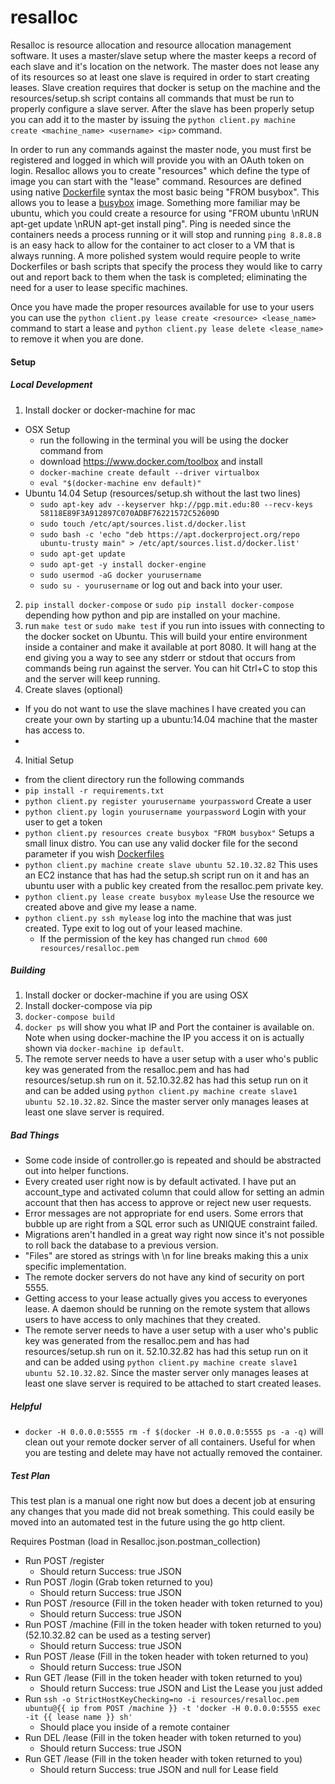 # resalloc

 Resalloc is resource allocation and resource allocation management software. It uses a master/slave setup where the master keeps a record of each slave and it's location on the network. The master does not lease any of its resources so at least one slave is required in order to start creating leases. Slave creation requires that docker is setup on the machine and the resources/setup.sh script contains all commands that must be run to properly configure a slave server. After the slave has been properly setup you can add it to the master by issuing the `python client.py machine create <machine_name> <username> <ip>` command.

In order to run any commands against the master node, you must first be registered and logged in which will provide you with an OAuth token on login. Resalloc allows you to create "resources" which define the type of image you can start with the "lease" command. Resources are defined using native [Dockerfile](https://docs.docker.com/reference/builder/) syntax the most basic being "FROM busybox". This allows you to lease a [busybox](https://hub.docker.com/_/busybox/) image. Something more familiar may be ubuntu, which you could create a resource for using "FROM ubuntu \nRUN apt-get update \nRUN apt-get install ping". Ping is needed since the containers needs a process running or it will stop and running `ping 8.8.8.8` is an easy hack to allow for the container to act closer to a VM that is always running. A more polished system would require people to write Dockerfiles or bash scripts that specify the process they would like to carry out and report back to them when the task is completed; eliminating the need for a user to lease specific machines.

Once you have made the proper resources available for use to your users you can use the `python client.py lease create <resource> <lease_name>` command to start a lease and `python client.py lease delete <lease_name>` to remove it when you are done.

#### Setup

##### Local Development

1. Install docker or docker-machine for mac
  - OSX Setup
    - run the following in the terminal you will be using the docker command from
    - download https://www.docker.com/toolbox and install
    - `docker-machine create default --driver virtualbox`
    - `eval "$(docker-machine env default)"`
  - Ubuntu 14.04 Setup (resources/setup.sh without the last two lines)
    - `sudo apt-key adv --keyserver hkp://pgp.mit.edu:80 --recv-keys 58118E89F3A912897C070ADBF76221572C52609D`
    - `sudo touch /etc/apt/sources.list.d/docker.list`
    - `sudo bash -c 'echo "deb https://apt.dockerproject.org/repo ubuntu-trusty main" > /etc/apt/sources.list.d/docker.list'`
    - `sudo apt-get update`
    - `sudo apt-get -y install docker-engine`
    - `sudo usermod -aG docker yourusername`
    - `sudo su - yourusername` or log out and back into your user.
2. `pip install docker-compose` or `sudo pip install docker-compose` depending how python and pip are installed on your machine.
3. run `make test` or `sudo make test` if you run into issues with connecting to the docker socket on Ubuntu. This will build your entire environment inside a container and make it available at port 8080. It will hang at the end giving you a way to see any stderr or stdout that occurs from commands being run against the server. You can hit Ctrl+C to stop this and the server will keep running.
4. Create slaves (optional)
  - If you do not want to use the slave machines I have created you can create your own by starting up a ubuntu:14.04 machine that the master has access to.
  -
4. Initial Setup
  - from the client directory run the following commands
  - `pip install -r requirements.txt`
  - `python client.py register yourusername yourpassword` Create a user
  - `python client.py login yourusername yourpassword` Login with your user to get a token
  - `python client.py resources create busybox "FROM busybox"` Setups a small linux distro. You can use any valid docker file for the second parameter if you wish [Dockerfiles](https://docs.docker.com/reference/builder/)
  - `python client.py machine create slave ubuntu 52.10.32.82` This uses an EC2 instance that has had the setup.sh script run on it and has an ubuntu user with a public key created from the resalloc.pem private key.
  - `python client.py lease create busybox mylease` Use the resource we created above and give my lease a name.
  - `python client.py ssh mylease` log into the machine that was just created. Type exit to log out of your leased machine.
    - If the permission of the key has changed run `chmod 600 resources/resalloc.pem`

##### Building

1. Install docker or docker-machine if you are using OSX
2. Install docker-compose via pip
3. `docker-compose build`
4. `docker ps` will show you what IP and Port the container is available on. Note when using docker-machine the IP you access it on is actually shown via `docker-machine ip default`.
5. The remote server needs to have a user setup with a user who's public key was generated from the resalloc.pem and has had resources/setup.sh run on it. 52.10.32.82 has had this setup run on it and can be added using `python client.py machine create slave1 ubuntu 52.10.32.82`. Since the master server only manages leases at least one slave server is required.

##### Bad Things

- Some code inside of controller.go is repeated and should be abstracted out into helper functions.
- Every created user right now is by default activated. I have put an account_type and activated column that could allow for setting an admin account that then has access to approve or reject new user requests.
- Error messages are not appropriate for end users. Some errors that bubble up are right from a SQL error such as UNIQUE constraint failed.
- Migrations aren't handled in a great way right now since it's not possible to roll back the database to a previous version.
- "Files" are stored as strings with \n for line breaks making this a unix specific implementation.
- The remote docker servers do not have any kind of security on port 5555.
- Getting access to your lease actually gives you access to everyones lease. A daemon should be running on the remote system that allows users to have access to only machines that they created.
- The remote server needs to have a user setup with a user who's public key was generated from the resalloc.pem and has had resources/setup.sh run on it. 52.10.32.82 has had this setup run on it and can be added using `python client.py machine create slave1 ubuntu 52.10.32.82`. Since the master server only manages leases at least one slave server is required to be attached to start created leases.



##### Helpful

- `docker -H 0.0.0.0:5555 rm -f $(docker -H 0.0.0.0:5555 ps -a -q)` will clean out your remote docker server of all containers. Useful for when you are testing and delete may have not actually removed the container.

##### Test Plan

This test plan is a manual one right now but does a decent job at ensuring any changes that you made did not break something. This could easily be moved into an automated test in the future using the go http client.

Requires Postman (load in Resalloc.json.postman_collection)

- Run POST /register
  - Should return Success: true JSON
- Run POST /login (Grab token returned to you)
  - Should return Success: true JSON
- Run POST /resource (Fill in the token header with token returned to you)
  - Should return Success: true JSON
- Run POST /machine (Fill in the token header with token returned to you) (52.10.32.82 can be used as a testing server)
  - Should return Success: true JSON
- Run POST /lease (Fill in the token header with token returned to you)
  - Should return Success: true JSON
- Run GET /lease (Fill in the token header with token returned to you)
  - Should return Success: true JSON and List the Lease you just added
- Run `ssh -o StrictHostKeyChecking=no -i resources/resalloc.pem ubuntu@{{ ip from POST /machine }} -t 'docker -H 0.0.0.0:5555 exec -it {{ lease name }} sh'`
  - Should place you inside of a remote container
- Run DEL /lease (Fill in the token header with token returned to you)
  - Should return Success: true JSON
- Run GET /lease (Fill in the token header with token returned to you)
  - Should return Success: true JSON and null for Lease field
